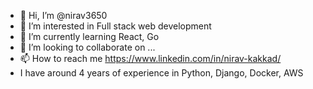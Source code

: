 - 👋 Hi, I’m @nirav3650
- 👀 I’m interested in Full stack web development
- 🌱 I’m currently learning React, Go
- 💞️ I’m looking to collaborate on ...
- 📫 How to reach me https://www.linkedin.com/in/nirav-kakkad/
- I have around 4 years of experience in Python, Django, Docker, AWS

<!---
nirav3650/nirav3650 is a ✨ special ✨ repository because its `README.md` (this file) appears on your GitHub profile.
You can click the Preview link to take a look at your changes.
--->
